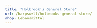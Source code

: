 ```yaml
---
title: "Holbrook's General Store"
url: /harpswell/holbrooks-general-store/
shop: Lebensmittel
---
```


